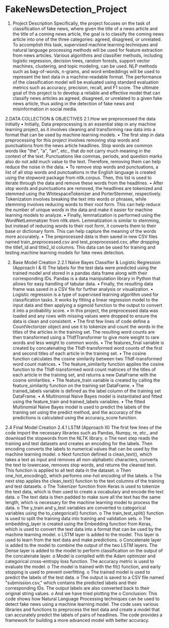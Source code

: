 # FakeNewsDetection_Project
1. Project Description
Specifically, the project focuses on the task of classification of fake news, where given the title of a news article and the title of a coming news article, the goal is to classify the coming news article into one of the three categories: agreed, disagreed, or unrelated.
To accomplish this task, supervised machine learning techniques and natural language processing methods will be used for feature extraction from news articles. Various algorithms and classifier methods, including logistic regression, decision trees, random forests, support vector machines, clustering, and topic modeling, can be used.
NLP methods such as bag-of-words, n-grams, and word embeddings will be used to represent the text data in a machine-readable format. The performance of the classification model will be evaluated using standard evaluation metrics such as accuracy, precision, recall, and F1 score.
The ultimate goal of this project is to develop a reliable and effective model that can classify news articles as agreed, disagreed, or unrelated to a given fake news article, thus aiding in the detection of fake news and misinformation in social media.

2.DATA COLLECTION & OBJECTIVES 
2.1.How we preprocessed the data initially
• Initially, Data preprocessing is an essential step in any machine learning project, as it involves cleaning and transforming raw data into a format that can be used by machine learning models.
• The first step in data preprocessing for this project involves removing stop words and punctuations from the news article headlines. Stop words are common words like "the", "a", "an", etc., that do not carry much meaning in the context of the text. Punctuations like commas, periods, and question marks also do not add much value to the text. Therefore, removing them can help reduce the noise in the data.
• To remove stop words and punctuations, a list of all stop words and punctuations in the English language is created using the stopword package from nltk.corpus. Then, this list is used to iterate through the data and remove these words from the headlines.
• After stop words and punctuations are removed, the headlines are tokenized and stemmed using the WhitespaceTokenizer and PorterStemmer, respectively. Tokenization involves breaking the text into words or phrases, while stemming involves reducing words to their root form. This can help reduce the number of unique words in the data and make it easier for machine learning models to analyze.
• Finally, lemmatization is performed using the WordNetLemmatizer from nltk.stem. Lemmatization is similar to stemming, but instead of reducing words to their root form, it converts them to their base or dictionary form. This can help capture the meaning of the words more accurately.
• The preprocessed data is then saved in new CSV files named train_preprocessed.csv and test_preprocessed.csv, after dropping the title1_id and title2_id columns. This data can be used for training and testing machine learning models for fake news detection.

2. Base Model Creation
2.2.1 Naïve Bayes Classifier & Logistic Regression (Approach I & II)
The labels for the test data were predicted using the trained model and stored in a pandas data frame along with their corresponding IDs. Pandas is a data manipulation library in Python that allows for easy handling of tabular data.
• Finally, the resulting data frame was saved in a CSV file for further analysis or visualization.
• Logistic regression is a type of supervised learning algorithm used for classification tasks. It works by fitting a linear regression model to the input data and then applying a sigmoid function to the output to convert it into a probability score.
• In this project, the preprocessed data was loaded and any rows with missing values were dropped to ensure the data is clean and consistent.
• The first few lines of code define a CountVectorizer object and use it to tokenize and count the words in the titles of the articles in the training set. The resulting word counts are then transformed using a TfidfTransformer to give more weight to rare words and less weight to common words.
• The features_final variable is created by concatenating the Tfidf-transformed word counts of the first and second titles of each article in the training set.
• The cosine function calculates the cosine similarity between two Tfidf-transformed word count matrices.
• The feature_similarity function applies the cosine function to the Tfidf-transformed word count matrices of the titles of each article in the training set, and returns a new DataFrame with the cosine similarities.
• The feature_train variable is created by calling the feature_similarity function on the training set DataFrame.
• The trained_labels variable is defined as the label column of the training set DataFrame.
• A Multinomial Naive Bayes model is instantiated and fitted using the feature_train and
trained_labels variables.
• The fitted Multinomial Naive Bayes model is used to predict the labels of the training set
using the predict method, and the accuracy of the predictions is calculated using the accuracy_score function.

2.4 Final Model Creation 2.4.1 LSTM (Approach III)
The first few lines of the code import the necessary libraries such as Pandas, Numpy, re, etc., and download the stopwords from the NLTK library.
o The next step reads the training and test datasets and creates an encoding for the labels. Then encoding converts the labels to numerical values that can be used by the machine learning model.
o Next function defined is clean_text(), which takes a text as input and removes all non-alphabetic characters, converts the text to lowercase, removes stop words, and returns the cleaned text. This function is applied to all text data in the dataset.
o Then one_hot_encoding(), which performs one-hot encoding of the labels.
o The next step applies the clean_text() function to the text columns of the training
and test datasets.
o The Tokenizer function from Keras is used to tokenize the text data, which is then
used to create a vocabulary and encode the text data.
o The text data is then padded to make sure all the text has the same length, which is
necessary for the machine learning model to process the data.
o The y_train and y_test variables are converted to categorical variables using the
to_categorical() function.
o The train_test_split() function is used to split the training data into training and
validation sets.
o The embedding_layer is created using the Embedding function from Keras, which is
used to convert the text data into a format that can be used by the machine learning
model.
o LSTM layer is added to the model. This layer is used to learn from the text data and
make predictions.
o Concatenate layer is added to the model to combine the output of the two LSTM
layers. The Dense layer is added to the model to perform classification on the output
of the concatenate layer.
o Model is compiled with the Adam optimizer and categorical cross-entropy loss
function. The accuracy metric is used to evaluate the model.
o The model is trained with the fit() function, and early stopping is used to prevent
overfitting.
o The trained model is used to predict the labels of the test data.
o The output is saved to a CSV file named "submission.csv," which contains the
predicted labels and their corresponding IDs. The output labels are also converted
back to their original string values.
o And we have tried plotting the
o Conclusion:
This code shows how Natural Language Processing techniques can be used to detect fake news using a machine learning model. The code uses various libraries and functions to preprocess the text data and create a model that can accurately predict the labels of pairs of headlines. The code provides a framework for building a more advanced model with better accuracy.
